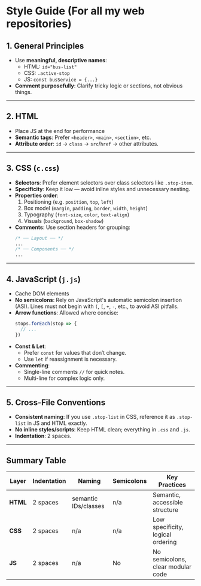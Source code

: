 # Style Guide (For all my web repositories)

## 1. General Principles
- Use **meaningful, descriptive names**:
  - HTML: `id="bus-list"`
  - CSS: `.active-stop`
  - JS: `const busService = {...}`
- **Comment purposefully**: Clarify tricky logic or sections, not obvious things.

---

## 2. HTML
- Place JS at the end for performance
- **Semantic tags**: Prefer `<header>`, `<main>`, `<section>`, etc.
- **Attribute order**: `id` → `class` → `src`/`href` → other attributes.

---

## 3. CSS (`c.css`)

- **Selectors**: Prefer element selectors over class selectors like `.stop-item`.
- **Specificity**: Keep it low — avoid inline styles and unnecessary nesting.
- **Properties order**:
  1. Positioning (e.g. `position`, `top`, `left`)
  2. Box model (`margin`, `padding`, `border`, `width`, `height`)
  3. Typography (`font-size`, `color`, `text-align`)
  4. Visuals (`background`, `box-shadow`)
- **Comments**: Use section headers for grouping:
  ```css
  /* ── Layout ── */
  ...
  /* ── Components ── */
  ...
  ```

---

## 4. JavaScript (`j.js`)
- Cache DOM elements
- **No semicolons**: Rely on JavaScript's automatic semicolon insertion (ASI). Lines must not begin with `(`, `[`, `+`, `-`, etc., to avoid ASI pitfalls.
- **Arrow functions**: Allowed where concise:
  ```js
  stops.forEach(stop => {
    // ...
  })
  ```
- **Const & Let**:
  - Prefer `const` for values that don’t change.
  - Use `let` if reassignment is necessary.
- **Commenting**:
  - Single-line comments `//` for quick notes.
  - Multi-line for complex logic only.

---

## 5. Cross-File Conventions
- **Consistent naming**: If you use `.stop-list` in CSS, reference it as `.stop-list` in JS and HTML exactly.
- **No inline styles/scripts**: Keep HTML clean; everything in `.css` and `.js`.
- **Indentation**: 2 spaces.

---

## Summary Table

| Layer     | Indentation | Naming           | Semicolons | Key Practices                      |
|-----------|-------------|------------------|------------|------------------------------------|
| **HTML**  | 2 spaces    | semantic IDs/classes | n/a        | Semantic, accessible structure     |
| **CSS**   | 2 spaces    | n/a | n/a        | Low specificity, logical ordering  |
| **JS**    | 2 spaces    | n/a |  No       | No semicolons, clear modular code  |
